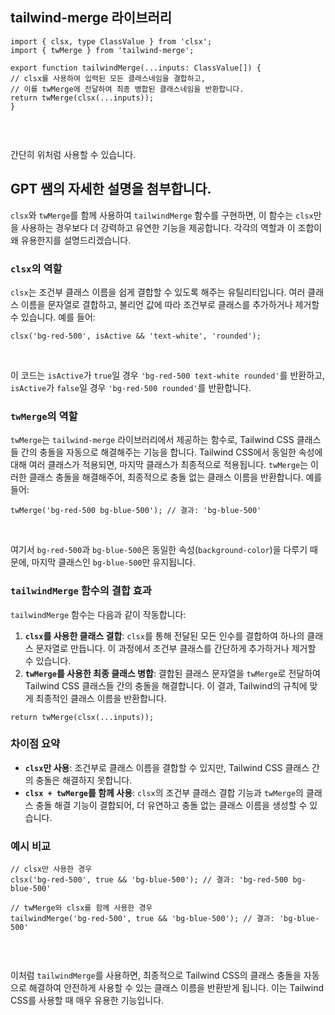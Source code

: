<h2 data-ke-size="size26">tailwind-merge 라이브러리</h2>
<pre class="actionscript"><code>import { clsx, type ClassValue } from 'clsx';
import { twMerge } from 'tailwind-merge';
<p>export function tailwindMerge(...inputs: ClassValue[]) {
// clsx를 사용하여 입력된 모든 클래스네임을 결합하고,
// 이를 twMerge에 전달하여 최종 병합된 클래스네임을 반환합니다.
return twMerge(clsx(...inputs));
}</code></pre></p>
<p data-ke-size="size16">&nbsp;</p>
<p data-ke-size="size16">간단히 위처럼 사용할 수 있습니다.</p>
<h2 data-ke-size="size26">GPT 쌤의 자세한 설명을 첨부합니다.</h2>
<p data-ke-size="size16"><code>clsx</code>와 <code>twMerge</code>를 함께 사용하여 <code>tailwindMerge</code> 함수를 구현하면, 이 함수는 <code>clsx</code>만을 사용하는 경우보다 더 강력하고 유연한 기능을 제공합니다. 각각의 역할과 이 조합이 왜 유용한지를 설명드리겠습니다.</p>
<h3 data-ke-size="size23"><code>clsx</code>의 역할</h3>
<p data-ke-size="size16"><code>clsx</code>는 조건부 클래스 이름을 쉽게 결합할 수 있도록 해주는 유틸리티입니다. 여러 클래스 이름을 문자열로 결합하고, 불리언 값에 따라 조건부로 클래스를 추가하거나 제거할 수 있습니다. 예를 들어:</p>
<pre class="lisp"><code>clsx('bg-red-500', isActive &amp;&amp; 'text-white', 'rounded');</code></pre>
<p data-ke-size="size16">&nbsp;</p>
<p data-ke-size="size16">이 코드는 <code>isActive</code>가 <code>true</code>일 경우 <code>'bg-red-500 text-white rounded'</code>를 반환하고, <code>isActive</code>가 <code>false</code>일 경우 <code>'bg-red-500 rounded'</code>를 반환합니다.</p>
<h3 data-ke-size="size23"><code>twMerge</code>의 역할</h3>
<p data-ke-size="size16"><code>twMerge</code>는 <code>tailwind-merge</code> 라이브러리에서 제공하는 함수로, Tailwind CSS 클래스들 간의 충돌을 자동으로 해결해주는 기능을 합니다. Tailwind CSS에서 동일한 속성에 대해 여러 클래스가 적용되면, 마지막 클래스가 최종적으로 적용됩니다. <code>twMerge</code>는 이러한 클래스 충돌을 해결해주어, 최종적으로 충돌 없는 클래스 이름을 반환합니다. 예를 들어:</p>
<pre class="reasonml"><code>twMerge('bg-red-500 bg-blue-500'); // 결과: 'bg-blue-500'</code></pre>
<p data-ke-size="size16">&nbsp;</p>
<p data-ke-size="size16">여기서 <code>bg-red-500</code>과 <code>bg-blue-500</code>은 동일한 속성(<code>background-color</code>)을 다루기 때문에, 마지막 클래스인 <code>bg-blue-500</code>만 유지됩니다.</p>
<h3 data-ke-size="size23"><code>tailwindMerge</code> 함수의 결합 효과</h3>
<p data-ke-size="size16"><code>tailwindMerge</code> 함수는 다음과 같이 작동합니다:</p>
<ol style="list-style-type: decimal;" data-ke-list-type="decimal">
<li><b><code>clsx</code>를 사용한 클래스 결합</b>: <code>clsx</code>를 통해 전달된 모든 인수를 결합하여 하나의 클래스 문자열로 만듭니다. 이 과정에서 조건부 클래스를 간단하게 추가하거나 제거할 수 있습니다.</li>
<li><b><code>twMerge</code>를 사용한 최종 클래스 병합</b>: 결합된 클래스 문자열을 <code>twMerge</code>로 전달하여 Tailwind CSS 클래스들 간의 충돌을 해결합니다. 이 결과, Tailwind의 규칙에 맞게 최종적인 클래스 이름을 반환합니다.</li>
</ol>
<pre class="lisp"><code>return twMerge(clsx(...inputs));</code></pre>
<h3 data-ke-size="size23">차이점 요약</h3>
<ul style="list-style-type: disc;" data-ke-list-type="disc">
<li><b><code>clsx</code>만 사용</b>: 조건부로 클래스 이름을 결합할 수 있지만, Tailwind CSS 클래스 간의 충돌은 해결하지 못합니다.</li>
<li><b><code>clsx + twMerge</code>를 함께 사용</b>: <code>clsx</code>의 조건부 클래스 결합 기능과 <code>twMerge</code>의 클래스 충돌 해결 기능이 결합되어, 더 유연하고 충돌 없는 클래스 이름을 생성할 수 있습니다.</li>
</ul>
<h3 data-ke-size="size23">예시 비교</h3>
<pre class="reasonml"><code>// clsx만 사용한 경우
clsx('bg-red-500', true &amp;&amp; 'bg-blue-500'); // 결과: 'bg-red-500 bg-blue-500'
<p>// twMerge와 clsx를 함께 사용한 경우
tailwindMerge('bg-red-500', true &amp;&amp; 'bg-blue-500'); // 결과: 'bg-blue-500'</code></pre></p>
<p data-ke-size="size16">&nbsp;</p>
<p data-ke-size="size16">이처럼 <code>tailwindMerge</code>를 사용하면, 최종적으로 Tailwind CSS의 클래스 충돌을 자동으로 해결하여 안전하게 사용할 수 있는 클래스 이름을 반환받게 됩니다. 이는 Tailwind CSS를 사용할 때 매우 유용한 기능입니다.</p>
